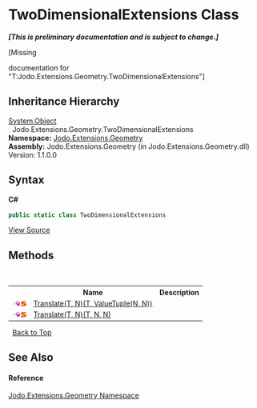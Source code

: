 # TwoDimensionalExtensions Class
 _**\[This is preliminary documentation and is subject to change.\]**_

\[Missing <summary> documentation for "T:Jodo.Extensions.Geometry.TwoDimensionalExtensions"\]


## Inheritance Hierarchy
<a href="https://docs.microsoft.com/dotnet/api/system.object" target="_blank" rel="noopener noreferrer">System.Object</a><br />&nbsp;&nbsp;Jodo.Extensions.Geometry.TwoDimensionalExtensions<br />
**Namespace:**&nbsp;<a href="N_Jodo_Extensions_Geometry">Jodo.Extensions.Geometry</a><br />**Assembly:**&nbsp;Jodo.Extensions.Geometry (in Jodo.Extensions.Geometry.dll) Version: 1.1.0.0

## Syntax

**C#**<br />
``` C#
public static class TwoDimensionalExtensions
```

<a href="https://github.com/JosephJShort/Jodo.Extensions/blob/main/src/Jodo.Extensions.Geometry/TwoDimensionalExtensions.cs" rel="noopener noreferrer" title="View the source code">View Source</a><br />

## Methods
&nbsp;<table><tr><th></th><th>Name</th><th>Description</th></tr><tr><td>![Public method](media/pubmethod.gif "Public method")![Static member](media/static.gif "Static member")</td><td><a href="M_Jodo_Extensions_Geometry_TwoDimensionalExtensions_Translate__2">Translate(T, N)(T, ValueTuple(N, N))</a></td><td /></tr><tr><td>![Public method](media/pubmethod.gif "Public method")![Static member](media/static.gif "Static member")</td><td><a href="M_Jodo_Extensions_Geometry_TwoDimensionalExtensions_Translate__2_1">Translate(T, N)(T, N, N)</a></td><td /></tr></table>&nbsp;
<a href="#twodimensionalextensions-class">Back to Top</a>

## See Also


#### Reference
<a href="N_Jodo_Extensions_Geometry">Jodo.Extensions.Geometry Namespace</a><br />